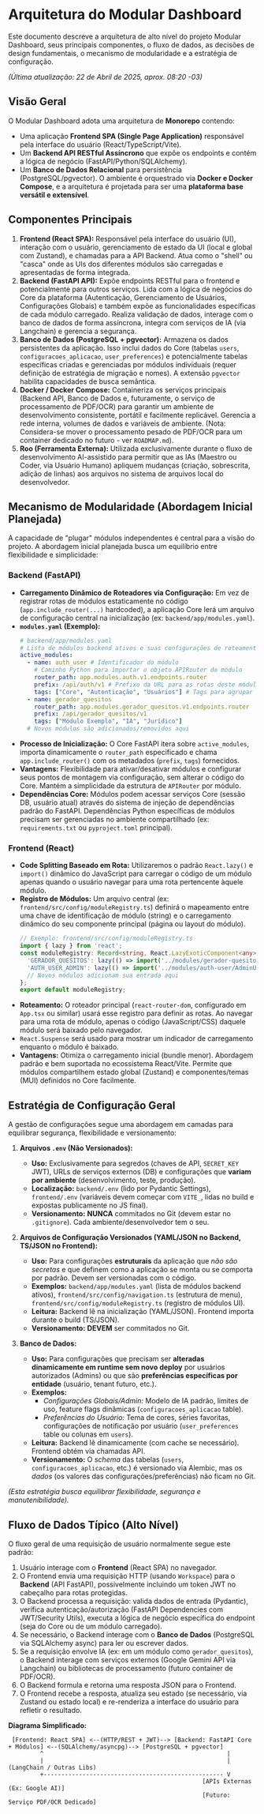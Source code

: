 # Arquitetura do Modular Dashboard

Este documento descreve a arquitetura de alto nível do projeto Modular Dashboard, seus principais componentes, o fluxo de dados, as decisões de design fundamentais, o mecanismo de modularidade e a estratégia de configuração.

*(Última atualização: 22 de Abril de 2025, aprox. 08:20 -03)*

## Visão Geral

O Modular Dashboard adota uma arquitetura de **Monorepo** contendo:
* Uma aplicação **Frontend SPA (Single Page Application)** responsável pela interface do usuário (React/TypeScript/Vite).
* Um **Backend API RESTful Assíncrono** que expõe os endpoints e contém a lógica de negócio (FastAPI/Python/SQLAlchemy).
* Um **Banco de Dados Relacional** para persistência (PostgreSQL/pgvector).
O ambiente é orquestrado via **Docker e Docker Compose**, e a arquitetura é projetada para ser uma **plataforma base versátil e extensível**.

## Componentes Principais

1.  **Frontend (React SPA):** Responsável pela interface do usuário (UI), interação com o usuário, gerenciamento de estado da UI (local e global com Zustand), e chamadas para a API Backend. Atua como o "shell" ou "casca" onde as UIs dos diferentes módulos são carregadas e apresentadas de forma integrada.
2.  **Backend (FastAPI API):** Expõe endpoints RESTful para o frontend e potencialmente para outros serviços. Lida com a lógica de negócios do Core da plataforma (Autenticação, Gerenciamento de Usuários, Configurações Globais) e também expõe as funcionalidades específicas de cada módulo carregado. Realiza validação de dados, interage com o banco de dados de forma assíncrona, integra com serviços de IA (via Langchain) e gerencia a segurança.
3.  **Banco de Dados (PostgreSQL + pgvector):** Armazena os dados persistentes da aplicação. Isso inclui dados do Core (tabelas `users`, `configuracoes_aplicacao`, `user_preferences`) e potencialmente tabelas específicas criadas e gerenciadas por módulos individuais (requer definição de estratégia de migração e nomes). A extensão `pgvector` habilita capacidades de busca semântica.
4.  **Docker / Docker Compose:** Containeriza os serviços principais (Backend API, Banco de Dados e, futuramente, o serviço de processamento de PDF/OCR) para garantir um ambiente de desenvolvimento consistente, portátil e facilmente replicável. Gerencia a rede interna, volumes de dados e variáveis de ambiente. (Nota: Considera-se mover o processamento pesado de PDF/OCR para um container dedicado no futuro - ver `ROADMAP.md`).
5.  **Roo (Ferramenta Externa):** Utilizada exclusivamente durante o fluxo de desenvolvimento AI-assistido para permitir que as IAs (Maestro ou Coder, via Usuário Humano) apliquem mudanças (criação, sobrescrita, adição de linhas) aos arquivos no sistema de arquivos local do desenvolvedor.

## Mecanismo de Modularidade (Abordagem Inicial Planejada)

A capacidade de "plugar" módulos independentes é central para a visão do projeto. A abordagem inicial planejada busca um equilíbrio entre flexibilidade e simplicidade:

### Backend (FastAPI)

* **Carregamento Dinâmico de Roteadores via Configuração:** Em vez de registrar rotas de módulos estaticamente no código (`app.include_router(...)` hardcoded), a aplicação Core lerá um arquivo de configuração central na inicialização (ex: `backend/app/modules.yaml`).
* **`modules.yaml` (Exemplo):**
    ```yaml
    # backend/app/modules.yaml
    # Lista de módulos backend ativos e suas configurações de roteamento
    active_modules:
      - name: auth_user # Identificador do módulo
        # Caminho Python para importar o objeto APIRouter do módulo
        router_path: app.modules.auth.v1.endpoints.router
        prefix: /api/auth/v1 # Prefixo da URL para as rotas deste módulo
        tags: ["Core", "Autenticação", "Usuários"] # Tags para agrupar no Swagger/ReDoc
      - name: gerador_quesitos
        router_path: app.modules.gerador_quesitos.v1.endpoints.router
        prefix: /api/gerador_quesitos/v1
        tags: ["Módulo Exemplo", "IA", "Jurídico"]
      # Novos módulos são adicionados/removidos aqui
    ```
* **Processo de Inicialização:** O Core FastAPI itera sobre `active_modules`, importa dinamicamente o `router_path` especificado e chama `app.include_router()` com os metadados (`prefix`, `tags`) fornecidos.
* **Vantagens:** Flexibilidade para ativar/desativar módulos e configurar seus pontos de montagem via configuração, sem alterar o código do Core. Mantém a simplicidade da estrutura de `APIRouter` por módulo.
* **Dependências Core:** Módulos podem acessar serviços Core (sessão DB, usuário atual) através do sistema de injeção de dependências padrão do FastAPI. Dependências Python específicas de módulos precisam ser gerenciadas no ambiente compartilhado (ex: `requirements.txt` ou `pyproject.toml` principal).

### Frontend (React)

* **Code Splitting Baseado em Rota:** Utilizaremos o padrão `React.lazy()` e `import()` dinâmico do JavaScript para carregar o código de um módulo apenas quando o usuário navegar para uma rota pertencente àquele módulo.
* **Registro de Módulos:** Um arquivo central (ex: `frontend/src/config/moduleRegistry.ts`) definirá o mapeamento entre uma chave de identificação de módulo (string) e o carregamento dinâmico do seu componente principal (página ou layout do módulo).
    ```typescript
    // Exemplo: frontend/src/config/moduleRegistry.ts
    import { lazy } from 'react';
    const moduleRegistry: Record<string, React.LazyExoticComponent<any>> = {
      'GERADOR_QUESITOS': lazy(() => import('../modules/gerador-quesitos/GeradorQuesitosPage')),
      'AUTH_USER_ADMIN': lazy(() => import('../modules/auth-user/AdminUsersPage')),
      // Novos módulos adicionam sua entrada aqui
    };
    export default moduleRegistry;
    ```
* **Roteamento:** O roteador principal (`react-router-dom`, configurado em `App.tsx` ou similar) usará esse registro para definir as rotas. Ao navegar para uma rota de módulo, apenas o código (JavaScript/CSS) daquele módulo será baixado pelo navegador.
* `React.Suspense` será usado para mostrar um indicador de carregamento enquanto o módulo é baixado.
* **Vantagens:** Otimiza o carregamento inicial (bundle menor). Abordagem padrão e bem suportada no ecossistema React/Vite. Permite que módulos compartilhem estado global (Zustand) e componentes/temas (MUI) definidos no Core facilmente.

## Estratégia de Configuração Geral

A gestão de configurações segue uma abordagem em camadas para equilibrar segurança, flexibilidade e versionamento:

1.  **Arquivos `.env` (Não Versionados):**
    * **Uso:** Exclusivamente para segredos (chaves de API, `SECRET_KEY` JWT), URLs de serviços externos (DB) e configurações que **variam por ambiente** (desenvolvimento, teste, produção).
    * **Localização:** `backend/.env` (lido por Pydantic Settings), `frontend/.env` (variáveis devem começar com `VITE_`, lidas no build e expostas publicamente no JS final).
    * **Versionamento:** **NUNCA** commitados no Git (devem estar no `.gitignore`). Cada ambiente/desenvolvedor tem o seu.

2.  **Arquivos de Configuração Versionados (YAML/JSON no Backend, TS/JSON no Frontend):**
    * **Uso:** Para configurações **estruturais** da aplicação que *não são secretas* e que definem como a aplicação se monta ou se comporta por padrão. Devem ser versionadas com o código.
    * **Exemplos:** `backend/app/modules.yaml` (lista de módulos backend ativos), `frontend/src/config/navigation.ts` (estrutura de menu), `frontend/src/config/moduleRegistry.ts` (registro de módulos UI).
    * **Leitura:** Backend lê na inicialização (YAML/JSON). Frontend importa durante o build (TS/JSON).
    * **Versionamento:** **DEVEM** ser commitados no Git.

3.  **Banco de Dados:**
    * **Uso:** Para configurações que precisam ser **alteradas dinamicamente em runtime sem novo deploy** por usuários autorizados (Admins) ou que são **preferências específicas por entidade** (usuário, tenant futuro, etc.).
    * **Exemplos:**
        * *Configurações Globais/Admin:* Modelo de IA padrão, limites de uso, feature flags dinâmicas (`configuracoes_aplicacao` table).
        * *Preferências do Usuário:* Tema de cores, séries favoritas, configurações de notificação por usuário (`user_preferences` table ou colunas em `users`).
    * **Leitura:** Backend lê dinamicamente (com cache se necessário). Frontend obtém via chamadas API.
    * **Versionamento:** O *schema* das tabelas (`users`, `configuracoes_aplicacao`, etc.) é versionado via Alembic, mas os *dados* (os valores das configurações/preferências) não ficam no Git.

*(Esta estratégia busca equilibrar flexibilidade, segurança e manutenibilidade).*

## Fluxo de Dados Típico (Alto Nível)

O fluxo geral de uma requisição de usuário normalmente segue este padrão:

1.  Usuário interage com o **Frontend** (React SPA) no navegador.
2.  O Frontend envia uma requisição HTTP (usando `Workspace`) para o **Backend** (API FastAPI), possivelmente incluindo um token JWT no cabeçalho para rotas protegidas.
3.  O Backend processa a requisição: valida dados de entrada (Pydantic), verifica autenticação/autorização (FastAPI Dependencies com JWT/Security Utils), executa a lógica de negócio específica do endpoint (seja do Core ou de um módulo carregado).
4.  Se necessário, o Backend interage com o **Banco de Dados** (PostgreSQL via SQLAlchemy async) para ler ou escrever dados.
5.  Se a requisição envolve IA (ex: em um módulo como `gerador_quesitos`), o Backend interage com serviços externos (Google Gemini API via Langchain) ou bibliotecas de processamento (futuro container de PDF/OCR).
6.  O Backend formula e retorna uma resposta JSON para o Frontend.
7.  O Frontend recebe a resposta, atualiza seu estado (se necessário, via Zustand ou estado local) e re-renderiza a interface do usuário para refletir o resultado.

**Diagrama Simplificado:**

```text
 [Frontend: React SPA] <--(HTTP/REST + JWT)--> [Backend: FastAPI Core + Módulos] <--(SQLAlchemy/asyncpg)--> [PostgreSQL + pgvector]
         ^                                                    |
         |                                                    | (LangChain / Outras Libs)
         +--------------------------------------------------- V
                                                       [APIs Externas (Ex: Google AI)]
                                                       [Futuro: Serviço PDF/OCR Dedicado]